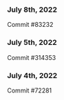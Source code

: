### July 8th, 2022

Commit #83232

### July 5th, 2022

Commit #314353


### July 4th, 2022

Commit #72281
